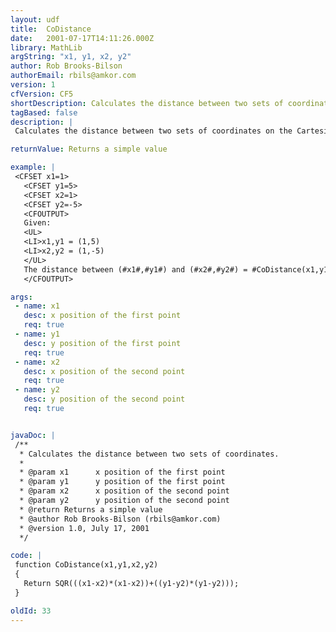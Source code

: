 ```yaml
---
layout: udf
title:  CoDistance
date:   2001-07-17T14:11:26.000Z
library: MathLib
argString: "x1, y1, x2, y2"
author: Rob Brooks-Bilson
authorEmail: rbils@amkor.com
version: 1
cfVersion: CF5
shortDescription: Calculates the distance between two sets of coordinates.
tagBased: false
description: |
 Calculates the distance between two sets of coordinates on the Cartesian coordinate system

returnValue: Returns a simple value

example: |
 <CFSET x1=1>
   <CFSET y1=5>
   <CFSET x2=1>
   <CFSET y2=-5>
   <CFOUTPUT>
   Given:
   <UL>
   <LI>x1,y1 = (1,5)
   <LI>x2,y2 = (1,-5)
   </UL>
   The distance between (#x1#,#y1#) and (#x2#,#y2#) = #CoDistance(x1,y1,x2,y2)#
   </CFOUTPUT>

args:
 - name: x1
   desc: x position of the first point
   req: true
 - name: y1
   desc: y position of the first point
   req: true
 - name: x2
   desc: x position of the second point
   req: true
 - name: y2
   desc: y position of the second point
   req: true


javaDoc: |
 /**
  * Calculates the distance between two sets of coordinates.
  * 
  * @param x1      x position of the first point 
  * @param y1      y position of the first point 
  * @param x2      x position of the second point 
  * @param y2      y position of the second point 
  * @return Returns a simple value 
  * @author Rob Brooks-Bilson (rbils@amkor.com) 
  * @version 1.0, July 17, 2001 
  */

code: |
 function CoDistance(x1,y1,x2,y2)
 {
   Return SQR(((x1-x2)*(x1-x2))+((y1-y2)*(y1-y2)));
 }

oldId: 33
---
```


